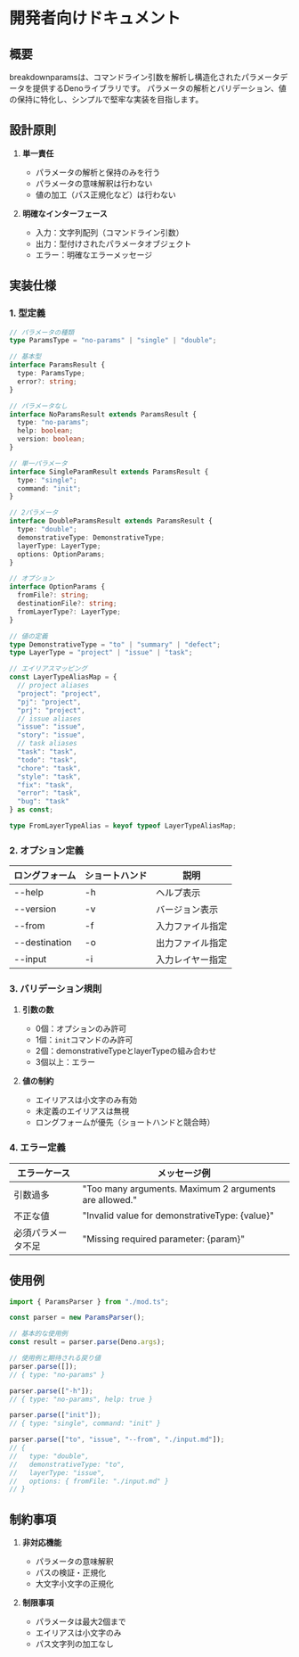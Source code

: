 # 開発者向けドキュメント

## 概要

breakdownparamsは、コマンドライン引数を解析し構造化されたパラメータデータを提供するDenoライブラリです。
パラメータの解析とバリデーション、値の保持に特化し、シンプルで堅牢な実装を目指します。

## 設計原則

1. **単一責任**
   - パラメータの解析と保持のみを行う
   - パラメータの意味解釈は行わない
   - 値の加工（パス正規化など）は行わない

2. **明確なインターフェース**
   - 入力：文字列配列（コマンドライン引数）
   - 出力：型付けされたパラメータオブジェクト
   - エラー：明確なエラーメッセージ

## 実装仕様

### 1. 型定義

```typescript
// パラメータの種類
type ParamsType = "no-params" | "single" | "double";

// 基本型
interface ParamsResult {
  type: ParamsType;
  error?: string;
}

// パラメータなし
interface NoParamsResult extends ParamsResult {
  type: "no-params";
  help: boolean;
  version: boolean;
}

// 単一パラメータ
interface SingleParamResult extends ParamsResult {
  type: "single";
  command: "init";
}

// 2パラメータ
interface DoubleParamsResult extends ParamsResult {
  type: "double";
  demonstrativeType: DemonstrativeType;
  layerType: LayerType;
  options: OptionParams;
}

// オプション
interface OptionParams {
  fromFile?: string;
  destinationFile?: string;
  fromLayerType?: LayerType;
}

// 値の定義
type DemonstrativeType = "to" | "summary" | "defect";
type LayerType = "project" | "issue" | "task";

// エイリアスマッピング
const LayerTypeAliasMap = {
  // project aliases
  "project": "project",
  "pj": "project",
  "prj": "project",
  // issue aliases
  "issue": "issue",
  "story": "issue",
  // task aliases
  "task": "task",
  "todo": "task",
  "chore": "task",
  "style": "task",
  "fix": "task",
  "error": "task",
  "bug": "task"
} as const;

type FromLayerTypeAlias = keyof typeof LayerTypeAliasMap;
```

### 2. オプション定義

| ロングフォーム | ショートハンド | 説明 |
|--------------|--------------|------|
| --help      | -h          | ヘルプ表示 |
| --version   | -v          | バージョン表示 |
| --from      | -f          | 入力ファイル指定 |
| --destination| -o          | 出力ファイル指定 |
| --input     | -i          | 入力レイヤー指定 |

### 3. バリデーション規則

1. **引数の数**
   - 0個：オプションのみ許可
   - 1個：`init`コマンドのみ許可
   - 2個：demonstrativeTypeとlayerTypeの組み合わせ
   - 3個以上：エラー

2. **値の制約**
   - エイリアスは小文字のみ有効
   - 未定義のエイリアスは無視
   - ロングフォームが優先（ショートハンドと競合時）

### 4. エラー定義

| エラーケース | メッセージ例 |
|------------|------------|
| 引数過多 | "Too many arguments. Maximum 2 arguments are allowed." |
| 不正な値 | "Invalid value for demonstrativeType: {value}" |
| 必須パラメータ不足 | "Missing required parameter: {param}" |

## 使用例

```typescript
import { ParamsParser } from "./mod.ts";

const parser = new ParamsParser();

// 基本的な使用例
const result = parser.parse(Deno.args);

// 使用例と期待される戻り値
parser.parse([]); 
// { type: "no-params" }

parser.parse(["-h"]); 
// { type: "no-params", help: true }

parser.parse(["init"]); 
// { type: "single", command: "init" }

parser.parse(["to", "issue", "--from", "./input.md"]); 
// { 
//   type: "double", 
//   demonstrativeType: "to",
//   layerType: "issue",
//   options: { fromFile: "./input.md" }
// }
```

## 制約事項

1. **非対応機能**
   - パラメータの意味解釈
   - パスの検証・正規化
   - 大文字小文字の正規化

2. **制限事項**
   - パラメータは最大2個まで
   - エイリアスは小文字のみ
   - パス文字列の加工なし 